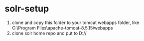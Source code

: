 # solr-setup
1. clone and copy this folder to your tomcat webapps folder, like C:\Program Files\apache-tomcat-8.5.15\webapps
2. clone solr home repo and put to D://
